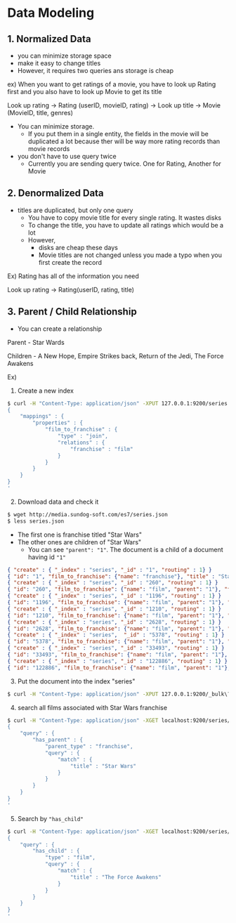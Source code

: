 # Data Modeling

## 1. Normalized Data

- you can minimize storage space
- make it easy to change titles
- However, it requires two queries ans storage is cheap

ex) When you want to get ratings of a movie, you have to look up Rating first and you also have to look up Movie to get its title 

Look up rating -> Rating (userID, movieID, rating) -> Look up title -> Movie (MovieID, title, genres)

- You can minimize storage. 
  - If you put them in a single entity, the fields in the movie will be duplicated a lot because ther will be way more rating records than movie records
- you don't have to use query twice
  - Currently you are sending query twice. One for Rating, Another for Movie

## 2. Denormalized Data

- titles are duplicated, but only one query
  - You have to copy movie title for every single rating. It wastes disks
  - To change the title, you have to update all ratings which would be a lot
  - However,
    - disks are cheap these days
    - Movie titles are not changed unless you made a typo when you first create the record

Ex) Rating has all of the information you need

Look up rating -> Rating(userID, rating, title)

## 3. Parent / Child Relationship

- You can create a relationship

Parent - Star Wards

Children - A New Hope, Empire Strikes back, Return of the Jedi, The Force Awakens

Ex)

1. Create a new index

```bash
$ curl -H "Content-Type: application/json" -XPUT 127.0.0.1:9200/series -d '
{
	"mappings" : {
		"properties" : {
			"film_to_franchise" : {
				"type" : "join",
				"relations" : {
					"franchise" : "film" 
				}
			}
		}
	}
}
' 
```

2. Download data and check it

```bash
$ wget http://media.sundog-soft.com/es7/series.json
$ less series.json
```

- The first one is franchise titled "Star Wars"
- The other ones are children of "Star Wars"
  - You can see `"parent": "1"`. The document is a child of a document having id `"1"`

```json
{ "create" : { "_index" : "series", "_id" : "1", "routing" : 1} }
{ "id": "1", "film_to_franchise": {"name": "franchise"}, "title" : "Star Wars" }
{ "create" : { "_index" : "series", "_id" : "260", "routing" : 1} }
{ "id": "260", "film_to_franchise": {"name": "film", "parent": "1"}, "title" : "Star Wars: Episode IV - A New Hope", "year":"1977" , "genre":["Action", "Adventure", "Sci-Fi"] }
{ "create" : { "_index" : "series", "_id" : "1196", "routing" : 1} }
{ "id": "1196", "film_to_franchise": {"name": "film", "parent": "1"}, "title" : "Star Wars: Episode V - The Empire Strikes Back", "year":"1980" , "genre":["Action", "Adventure", "Sci-Fi"] }
{ "create" : { "_index" : "series", "_id" : "1210", "routing" : 1} }
{ "id": "1210", "film_to_franchise": {"name": "film", "parent": "1"}, "title" : "Star Wars: Episode VI - Return of the Jedi", "year":"1983" , "genre":["Action", "Adventure", "Sci-Fi"] }
{ "create" : { "_index" : "series", "_id" : "2628", "routing" : 1} }
{ "id": "2628", "film_to_franchise": {"name": "film", "parent": "1"}, "title" : "Star Wars: Episode I - The Phantom Menace", "year":"1999" , "genre":["Action", "Adventure", "Sci-Fi"] }
{ "create" : { "_index" : "series",  "_id" : "5378", "routing" : 1} }
{ "id": "5378", "film_to_franchise": {"name": "film", "parent": "1"}, "title" : "Star Wars: Episode II - Attack of the Clones", "year":"2002" , "genre":["Action", "Adventure", "Sci-Fi", "IMAX"] }
{ "create" : { "_index" : "series", "_id" : "33493", "routing" : 1} }
{ "id": "33493", "film_to_franchise": {"name": "film", "parent": "1"}, "title" : "Star Wars: Episode III - Revenge of the Sith", "year":"2005" , "genre":["Action", "Adventure", "Sci-Fi"] }
{ "create" : { "_index" : "series", "_id" : "122886", "routing" : 1} }
{ "id": "122886", "film_to_franchise": {"name": "film", "parent": "1"}, "title" : "Star Wars: Episode VII - The Force Awakens", "year":"2015" , "genre":["Action", "Adventure", "Fantasy", "Sci-Fi", "IMAX"] }
```

3. Put the document into the index "series"

```bash
$ curl -H "Content-Type: application/json" -XPUT 127.0.0.1:9200/_bulk\?pretty --data-binary @series.json 
```

4. search all films associated with Star Wars franchise

```bash
$ curl -H "Content-Type: application/json" -XGET localhost:9200/series/_search\?pretty -d '
{
	"query" : {
		"has_parent" : {
			"parent_type" : "franchise",
			"query" : {
				"match" : {
					"title" : "Star Wars"
				}
			}
		}
	}
}
'
```

5. Search by `"has_child"`

```bash
$ curl -H "Content-Type: application/json" -XGET localhost:9200/series/_search\?pretty -d '
{
	"query" : {
		"has_child" : {
			"type" : "film",
			"query" : {
				"match" : {
					"title" : "The Force Awakens"
				}
			}
		}
	}
}
'
```







